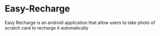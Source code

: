 # Easy-Recharge
Easy Recharge is an android application that allow users to take photo of scratch card to recharge it automatically 
